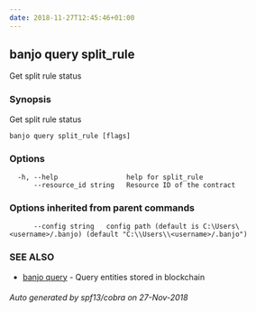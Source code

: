 ```yaml
---
date: 2018-11-27T12:45:46+01:00
---
```

## banjo query split_rule

Get split rule status

### Synopsis

Get split rule status

```
banjo query split_rule [flags]
```

### Options

```
  -h, --help                 help for split_rule
      --resource_id string   Resource ID of the contract
```

### Options inherited from parent commands

```
      --config string   config path (default is C:\Users\<username>/.banjo) (default "C:\\Users\\<username>/.banjo")
```

### SEE ALSO

* [banjo query](banjo_query.md)	 - Query entities stored in blockchain

###### Auto generated by spf13/cobra on 27-Nov-2018
